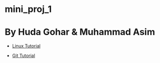 # mini_proj_1

# By Huda Gohar & Muhammad Asim
	
* [Linux Tutorial](/linux.md)

* [Git Tutorial](/git.md)

